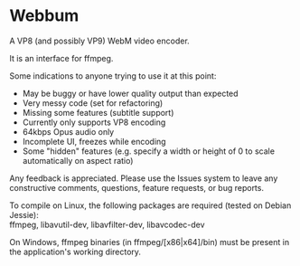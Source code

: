 # Webbum
A VP8 (and possibly VP9) WebM video encoder.

It is an interface for ffmpeg.

Some indications to anyone trying to use it at this point:  
* May be buggy or have lower quality output than expected  
* Very messy code (set for refactoring)  
* Missing some features (subtitle support)
* Currently only supports VP8 encoding
* 64kbps Opus audio only
* Incomplete UI, freezes while encoding  
* Some "hidden" features (e.g. specify a width or height of 0 to scale automatically on aspect ratio)

Any feedback is appreciated. Please use the Issues system to leave any constructive comments, questions, feature requests, or bug reports.

To compile on Linux, the following packages are required (tested on Debian Jessie):  
ffmpeg, libavutil-dev, libavfilter-dev, libavcodec-dev

On Windows, ffmpeg binaries (in ffmpeg/[x86|x64]/bin) must be present in the application's working directory.
